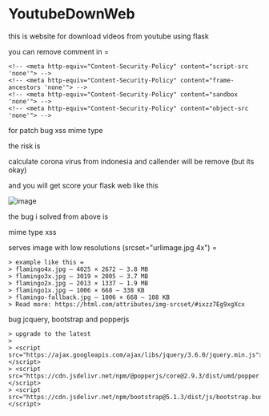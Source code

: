 # YoutubeDownWeb
this is website for download videos from youtube using flask

you can remove comment in = 

    <!-- <meta http-equiv="Content-Security-Policy" content="script-src 'none'"> -->
    <!-- <meta http-equiv="Content-Security-Policy" content="frame-ancestors 'none'"> -->
    <!-- <meta http-equiv="Content-Security-Policy" content="sandbox 'none'"> -->
    <!-- <meta http-equiv="Content-Security-Policy" content="object-src 'none'"> -->

for patch bug xss mime type

the risk is

calculate corona virus from indonesia and callender will be remove (but its okay)

and you will get score your flask web like this

![image](https://user-images.githubusercontent.com/62522733/145638223-471c56ab-724e-4016-9647-7fc8dd931f10.png)

the bug i solved from above is

mime type xss

serves image with low resolutions (srcset="urlimage.jpg 4x") =

    > example like this = 
    > flamingo4x.jpg — 4025 × 2672 — 3.8 MB
    > flamingo3x.jpg — 3019 × 2005 — 3.7 MB
    > flamingo2x.jpg — 2013 × 1337 — 1.9 MB
    > flamingo1x.jpg — 1006 × 668 — 338 KB
    > flamingo-fallback.jpg — 1006 × 668 — 108 KB
    > Read more: https://html.com/attributes/img-srcset/#ixzz7Eg9xgXcx

bug jcquery, bootstrap and popperjs

    > upgrade to the latest
    >
    > <script src="https://ajax.googleapis.com/ajax/libs/jquery/3.6.0/jquery.min.js"></script>
    > <script src="https://cdn.jsdelivr.net/npm/@popperjs/core@2.9.3/dist/umd/popper.min.js"></script>
    > <script src="https://cdn.jsdelivr.net/npm/bootstrap@5.1.3/dist/js/bootstrap.bundle.min.js"></script>

